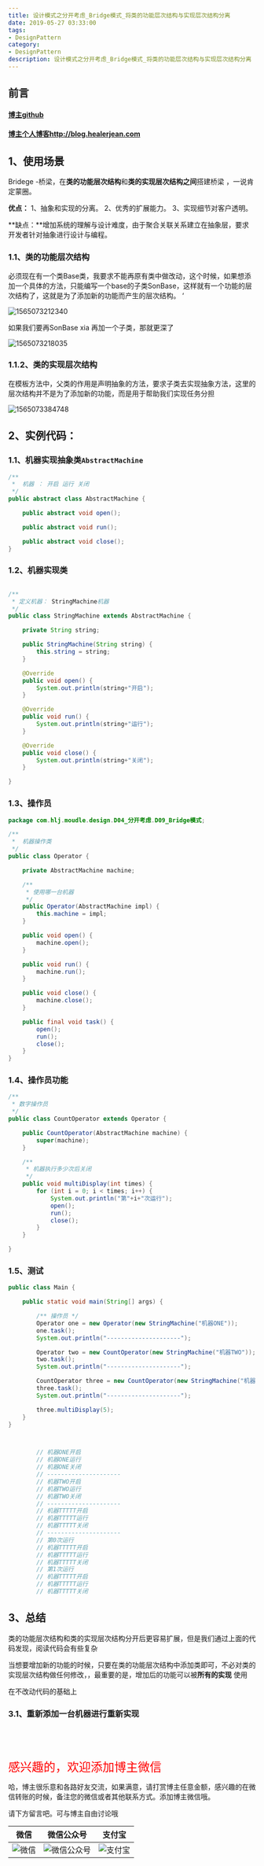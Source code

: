 ```yaml
---
title: 设计模式之分开考虑_Bridge模式_将类的功能层次结构与实现层次结构分离
date: 2019-05-27 03:33:00
tags: 
- DesignPattern
category: 
- DesignPattern
description: 设计模式之分开考虑_Bridge模式_将类的功能层次结构与实现层次结构分离
---
```


<!-- 

https://raw.githubusercontent.com/HealerJean/HealerJean.github.io/master/blogImages/
　　首行缩进

<font  clalss="healerColor" color="red" size="5" >     </font>

<font  clalss="healerSize"  size="5" >     </font>
-->




## 前言

#### [博主github](https://github.com/HealerJean)
#### [博主个人博客http://blog.healerjean.com](http://HealerJean.github.io)    





## 1、使用场景

Bridege -桥梁，在**类的功能层次结构**和**类的实现层次结构之间**搭建桥梁 ，一说肯定蒙圈。



**优点：** 1、抽象和实现的分离。    2、优秀的扩展能力。     3、实现细节对客户透明。

**缺点：**增加系统的理解与设计难度，由于聚合关联关系建立在抽象层，要求开发者针对抽象进行设计与编程。



### 1.1、类的功能层次结构

必须现在有一个类Base类，我要求不能再原有类中做改动，这个时候，如果想添加一个具体的方法，只能编写一个base的子类SonBase，这样就有一个功能的层次结构了，这就是为了添加新的功能而产生的层次结构。    ‘

![1565073212340](D:\study\HealerJean.github.io\blogImages\1565073212340.png)

如果我们要再SonBase xia 再加一个子类，那就更深了



![1565073218035](D:\study\HealerJean.github.io\blogImages\1565073218035.png)



### 1.1.2、类的实现层次结构

在模板方法中，父类的作用是声明抽象的方法，要求子类去实现抽象方法，这里的层次结构并不是为了添加新的功能，而是用于帮助我们实现任务分担

![1565073384748](D:\study\HealerJean.github.io\blogImages\1565073384748.png)





## 2、实例代码：


### 1.1、机器实现抽象类`AbstractMachine`

```java
/**
 *  机器 ： 开启 运行 关闭
 */
public abstract class AbstractMachine {

    public abstract void open();

    public abstract void run();

    public abstract void close();
}
```



### 1.2、机器实现类



```java

/**
 * 定义机器： StringMachine机器
 */
public class StringMachine extends AbstractMachine {

    private String string;

    public StringMachine(String string) {
        this.string = string;
    }

    @Override
    public void open() {
        System.out.println(string+"开启");
    }

    @Override
    public void run() {
        System.out.println(string+"运行");
    }

    @Override
    public void close() {
        System.out.println(string+"关闭");
    }

}

```



### 1.3、操作员 

```java
package com.hlj.moudle.design.D04_分开考虑.D09_Bridge模式;

/**
 *  机器操作类
 */
public class Operator {

    private AbstractMachine machine;

    /**
     * 使用哪一台机器
     */
    public Operator(AbstractMachine impl) {
        this.machine = impl;
    }

    public void open() {
        machine.open();
    }

    public void run() {
        machine.run();
    }

    public void close() {
        machine.close();
    }

    public final void task() {
        open();
        run();
        close();
    }
}


```



### 1.4、操作员功能



```java
/**
 * 数字操作员
 */
public class CountOperator extends Operator {

    public CountOperator(AbstractMachine machine) {
        super(machine);
    }

    /**
     * 机器执行多少次后关闭
     */
    public void multiDisplay(int times) {
        for (int i = 0; i < times; i++) {
            System.out.println("第"+i+"次运行");
            open();
            run();
            close();
        }
    }

}
```



### 1.5、测试

```java
public class Main {

    public static void main(String[] args) {

        /** 操作员 */
        Operator one = new Operator(new StringMachine("机器ONE"));
        one.task();
        System.out.println("---------------------");

        Operator two = new CountOperator(new StringMachine("机器TWO"));
        two.task();
        System.out.println("---------------------");

        CountOperator three = new CountOperator(new StringMachine("机器TTTTT"));
        three.task();
        System.out.println("---------------------");

        three.multiDisplay(5);
    }
}



        // 机器ONE开启
        // 机器ONE运行
        // 机器ONE关闭
        // ---------------------
        // 机器TWO开启
        // 机器TWO运行
        // 机器TWO关闭
        // ---------------------
        // 机器TTTTT开启
        // 机器TTTTT运行
        // 机器TTTTT关闭
        // ---------------------
        // 第0次运行
        // 机器TTTTT开启
        // 机器TTTTT运行
        // 机器TTTTT关闭
        // 第1次运行
        // 机器TTTTT开启
        // 机器TTTTT运行
        // 机器TTTTT关闭
```

## 3、总结



类的功能层次结构和类的实现层次结构分开后更容易扩展，但是我们通过上面的代码发现，阅读代码会有些复杂    

当想要增加新的功能的时候，只要在类的功能层次结构中添加类即可，不必对类的实现层次结构做任何修改，，最重要的是，增加后的功能可以被**所有的实现** 使用        





在不改动代码的基础上

### 3.1、重新添加一台机器进行重新实现



```jav


```





<br/>
<br/>

<font  color="red" size="5" >     
感兴趣的，欢迎添加博主微信
 </font>

<br/>



哈，博主很乐意和各路好友交流，如果满意，请打赏博主任意金额，感兴趣的在微信转账的时候，备注您的微信或者其他联系方式。添加博主微信哦。    

请下方留言吧。可与博主自由讨论哦

|微信 | 微信公众号|支付宝|
|:-------:|:-------:|:------:|
| ![微信](https://raw.githubusercontent.com/HealerJean/HealerJean.github.io/master/assets/img/tctip/weixin.jpg)|![微信公众号](https://raw.githubusercontent.com/HealerJean/HealerJean.github.io/master/assets/img/my/qrcode_for_gh_a23c07a2da9e_258.jpg)|![支付宝](https://raw.githubusercontent.com/HealerJean/HealerJean.github.io/master/assets/img/tctip/alpay.jpg) |



<!-- Gitalk 评论 start  -->

<link rel="stylesheet" href="https://unpkg.com/gitalk/dist/gitalk.css">
<script src="https://unpkg.com/gitalk@latest/dist/gitalk.min.js"></script> 
<div id="gitalk-container"></div>    
 <script type="text/javascript">
    var gitalk = new Gitalk({
		clientID: `1d164cd85549874d0e3a`,
		clientSecret: `527c3d223d1e6608953e835b547061037d140355`,
		repo: `HealerJean.github.io`,
		owner: 'HealerJean',
		admin: ['HealerJean'],
		id: 'AAAAAAAAAAAAAAA',
    });
    gitalk.render('gitalk-container');
</script> 

<!-- Gitalk end -->


